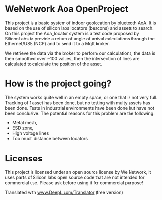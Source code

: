 # WeNetwork Aoa OpenProject
This project is a basic system of indoor geolocation by bluetooth AoA. It is based on the use of silicon labs locators (beacons) and assets to search.
On this project the Aoa_locator system is a test code proposed by SiliconLabs to provide a return of angle of arrival calculations through the Ethernet/USB (NCP) and to send it to a Mqtt broker.

We retrieve the data via the broker to perform our calculations, the data is then smoothed over ~100 values, then the intersection of lines are calculated to calculate the position of the asset.

# How is the project going?
The system works quite well in an empty space, or one that is not very full. Tracking of 1 asset has been done, but no testing with multy assets has been done.
Tests in industrial environments have been done but have not been conclusive.
The potential reasons for this problem are the following:
- Metal mesh,
- ESD zone,
- High voltage lines
- Too much distance between locators


# Licenses
This project is licensed under an open source license by We Network, it uses parts of Silicon labs open source code that are not intended for commercial use.
Please ask before using it for commercial purpose!


Translated with www.DeepL.com/Translator (free version)
